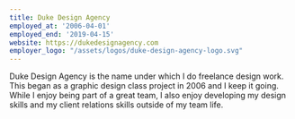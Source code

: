 ```yaml
---
title: Duke Design Agency
employed_at: '2006-04-01'
employed_end: '2019-04-15'
website: https://dukedesignagency.com
employer_logo: "/assets/logos/duke-design-agency-logo.svg"
---
```

<p>Duke Design Agency is the name under which I do freelance design work. This began as a graphic design class project in 2006 and I keep it going. While I enjoy being part of a great team, I also enjoy developing my design skills and my client relations skills outside of my team life.
</p>